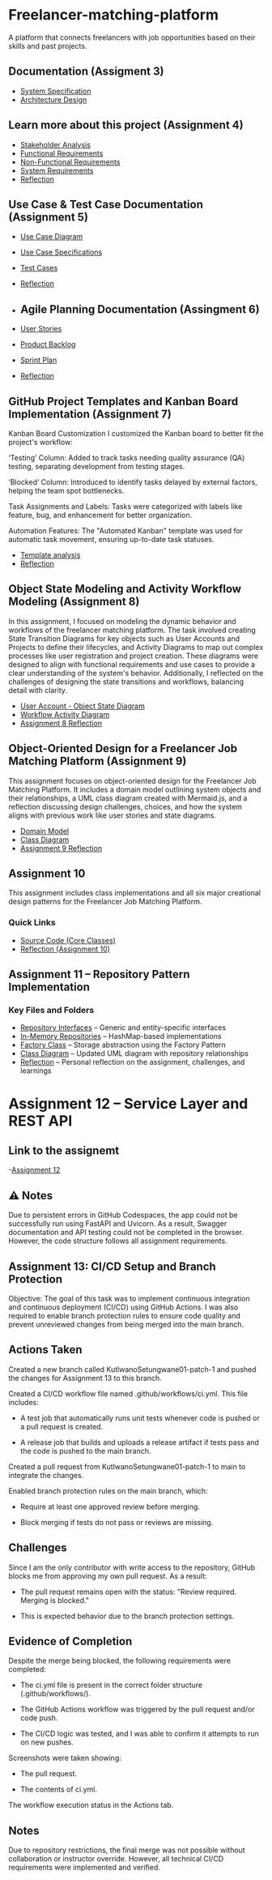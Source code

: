 
# Freelancer-matching-platform
A platform that connects freelancers with job opportunities based on their skills and past projects.

##  Documentation (Assigment 3)
- [System Specification](SPECIFICATION.md)
- [Architecture Design](ARCHITECTURE.md)

## Learn more about this project (Assignment 4)

- [Stakeholder Analysis](STAKEHOLDER_ANALYSIS.md)
- [Functional Requirements](FUNCTIONAL_REQUIREMENTS.md)
- [Non-Functional Requirements](NON_FUNCTIONAL_REQUIREMENTS.md)
- [System Requirements](SYSTEM_REQUIREMENTS.md)
- [Reflection](REFLECTION.md)


## Use Case & Test Case Documentation (Assignment 5)

- [Use Case Diagram](Use_case_diagram.md)
- [Use Case Specifications](Use_case_specifications.md)
- [Test Cases](Test_cases.md)
- [Reflection](Reflection.md)

- ## Agile Planning Documentation (Assingment 6)

- [User Stories](User_stories.md)
- [Product Backlog](Product_backlog.md)
- [Sprint Plan](Sprint_plan.md)
- [Reflection](Reflection.md)


## GitHub Project Templates and Kanban Board Implementation (Assignment 7)
Kanban Board Customization
I customized the Kanban board to better fit the project's workflow:

‘Testing’ Column: Added to track tasks needing quality assurance (QA) testing, separating development from testing stages.

‘Blocked’ Column: Introduced to identify tasks delayed by external factors, helping the team spot bottlenecks.

Task Assignments and Labels: Tasks were categorized with labels like feature, bug, and enhancement for better organization.

Automation Features: The "Automated Kanban" template was used for automatic task movement, ensuring up-to-date task statuses.

- [Template analysis](kanban-explanation.md)
- [Reflection](kanban-reflection.md)

## Object State Modeling and Activity Workflow Modeling (Assignment 8)

In this assignment, I focused on modeling the dynamic behavior and workflows of the freelancer matching platform. The task involved creating State Transition Diagrams for key objects such as User Accounts and Projects to define their lifecycles, and Activity Diagrams to map out complex processes like user registration and project creation. These diagrams were designed to align with functional requirements and use cases to provide a clear understanding of the system's behavior. Additionally, I reflected on the challenges of designing the state transitions and workflows, balancing detail with clarity. 

- [User Account - Object State Diagram](Object_User%20Account.md)
- [Workflow Activity Diagram](Activity_Workflow.md)
- [Assignment 8 Reflection](Assignment%208_Reflection.md)

 ## Object-Oriented Design for a Freelancer Job Matching Platform (Assignment 9)
This assignment focuses on object-oriented design for the Freelancer Job Matching Platform. It includes a domain model outlining system objects and their relationships, a UML class diagram created with Mermaid.js, and a reflection discussing design challenges, choices, and how the system aligns with previous work like user stories and state diagrams.

- [Domain Model](domain_model.md)
- [Class Diagram](class_diagram.md)
- [Assignment 9 Reflection](Assignment%209%20Reflection.md)


##  Assignment 10

This assignment includes class implementations and all six major creational design patterns for the Freelancer Job Matching Platform.

### Quick Links
- [Source Code (Core Classes)](Assignment_10/src)
- [Reflection (Assignment 10)](Reflection-assignment%2010.md)

##  Assignment 11 – Repository Pattern Implementation

### Key Files and Folders

- [Repository Interfaces](Assignment_11/repositories) – Generic and entity-specific interfaces
- [In-Memory Repositories](Assignment_11/repositories/inmemory) – HashMap-based implementations
- [Factory Class](Assignment_11/factories/RepositoryFactory.py) – Storage abstraction using the Factory Pattern
- [Class Diagram](Assignment_11/class_diagram.md) – Updated UML diagram with repository relationships
- [Reflection](Assignment_11/Reflection.md) – Personal reflection on the assignment, challenges, and learnings


# Assignment 12 – Service Layer and REST API

## Link to the assignemt

-[Assignment 12](./Assignment_12)

## ⚠️ Notes

Due to persistent errors in GitHub Codespaces, the app could not be successfully run using FastAPI and Uvicorn. As a result, Swagger documentation and API testing could not be completed in the browser. However, the code structure follows all assignment requirements.

## Assignment 13: CI/CD Setup and Branch Protection
Objective:
The goal of this task was to implement continuous integration and continuous deployment (CI/CD) using GitHub Actions. I was also required to enable branch protection rules to ensure code quality and prevent unreviewed changes from being merged into the main branch.

## Actions Taken
Created a new branch called KutlwanoSetungwane01-patch-1 and pushed the changes for Assignment 13 to this branch.

Created a CI/CD workflow file named .github/workflows/ci.yml. This file includes:

- A test job that automatically runs unit tests whenever code is pushed or a pull request is created.

- A release job that builds and uploads a release artifact if tests pass and the code is pushed to the main branch.
  

Created a pull request from KutlwanoSetungwane01-patch-1 to main to integrate the changes.

Enabled branch protection rules on the main branch, which:

- Require at least one approved review before merging.

- Block merging if tests do not pass or reviews are missing.

## Challenges
Since I am the only contributor with write access to the repository, GitHub blocks me from approving my own pull request. As a result:

- The pull request remains open with the status: "Review required. Merging is blocked."

- This is expected behavior due to the branch protection settings.

## Evidence of Completion
Despite the merge being blocked, the following requirements were completed:

- The ci.yml file is present in the correct folder structure (.github/workflows/).

- The GitHub Actions workflow was triggered by the pull request and/or code push.

- The CI/CD logic was tested, and I was able to confirm it attempts to run on new pushes.
  

Screenshots were taken showing:

- The pull request.

- The contents of ci.yml.

The workflow execution status in the Actions tab.

## Notes
Due to repository restrictions, the final merge was not possible without collaboration or instructor override. However, all technical CI/CD requirements were implemented and verified.
















